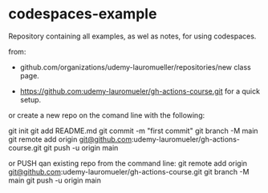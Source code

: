 # codespaces-example
Repository containing all examples, as wel as notes, for using codespaces. 

from:
   * github.com/organizations/udemy-lauromueller/repositories/new class page.

   * https://github.com:udemy-lauromueler/gh-actions-course.git for a quick setup.

or create a new repo on the comand line with the following:

git init
git add README.md
git commit -m "first commit"
git branch -M main
git remote add origin git@github.com:udemy-lauromueler/gh-actions-course.git
git push -u origin main

or PUSH qan existing  repo from the command line:
git remote add origin git@github.com:udemy-lauromueler/gh-actions-course.git
git branch -M main
git push -u origin main


